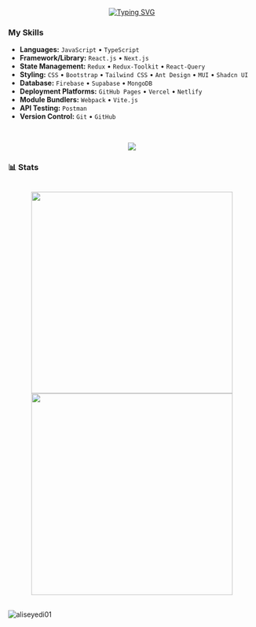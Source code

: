 <p align="center">
  <a align="center" href="https://git.io/typing-svg">
    <img src="https://readme-typing-svg.demolab.com?font=Fira+Code&pause=1000&width=435&lines=Welcome👋+To+My+Github+Page;Hello+I'm+Ali😎+Seyedi;I'm+a+Passionate🔥+Front-End+Developer;With+Creative+Idea💎+and+Precision;Feel+Free+To+Explore🔍+My+Projects;" alt="Typing SVG" />
  </a>
</p>


<h3 align="left">My Skills</h3>

- **Languages:** `JavaScript` • `TypeScript`
- **Framework/Library:** `React.js` • `Next.js`
- **State Management:** `Redux` • `Redux-Toolkit` • `React-Query`
- **Styling:** `CSS` • `Bootstrap` • `Tailwind CSS` • `Ant Design` • `MUI` • `Shadcn UI`
- **Database:** `Firebase` • `Supabase` • `MongoDB`
- **Deployment Platforms:** `GitHub Pages` • `Vercel` • `Netlify`
- **Module Bundlers:** `Webpack` • `Vite.js`
- **API Testing:** `Postman`
- **Version Control:** `Git` • `GitHub`

<br/>

<p align="center">
  <a href="https://skillicons.dev">
    <img src="https://skillicons.dev/icons?i=html,css,js,ts,sass,bootstrap,tailwind,styledcomponents,mui,react,redux,nextjs,mongodb,supabase,firebase,git,github,stackoverflow,vite,vscode,&theme=dark&perline=10" />
  </a>
</p>

<h3 align="left"  > 📊 Stats</h3>
<br/>
<!-- most used Language -->
<div align=center>


  <a href="#" title="aliseyedi01">
    <img width="410" align="center" src="https://github-readme-stats.vercel.app/api/top-langs/?username=aliseyedi01&layout=compact&langs_count=8&theme=gruvbox&border_color=AFD41B&hide_border=true" />
  </a>

<!-- Github Stats -->
  <a href="#"  title="aliseyedi01">
    <img align="center" width="410" src="https://github-readme-stats.vercel.app/api?username=aliseyedi01&show_icons=true&theme=gruvbox&border_color=AFD41B&hide_border=true" />
  </a>
</div>

<br>
<!-- Review Stats -->
<p align="left"> <img src="https://komarev.com/ghpvc/?username=aliseyedi01&label=Profile%20views&color=0e75b6&style=flat" alt="aliseyedi01" /> </p>
